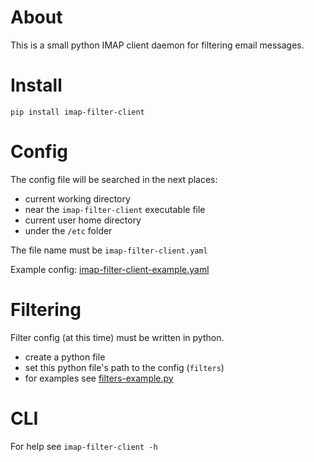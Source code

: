 # About
This is a small python IMAP client daemon for filtering email messages.

# Install
`pip install imap-filter-client`

# Config
The config file will be searched in the next places:
- current working directory
- near the `imap-filter-client` executable file
- current user home directory
- under the `/etc` folder

The file name must be `imap-filter-client.yaml`

Example config: [imap-filter-client-example.yaml](https://github.com/voidpp/imap-filter-client/blob/master/imap-filter-client-example.yaml)

# Filtering
Filter config (at this time) must be written in python.
- create a python file
- set this python file's path to the config (`filters`)
- for examples see [filters-example.py](https://github.com/voidpp/imap-filter-client/blob/master/filters-example.py)

# CLI
For help see `imap-filter-client -h`
